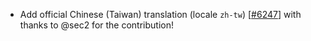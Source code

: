 - Add official Chinese (Taiwan) translation (locale `zh-tw`) [[#6247](https://github.com/plotly/plotly.js/pull/6247)] with thanks to @sec2 for the contribution!
